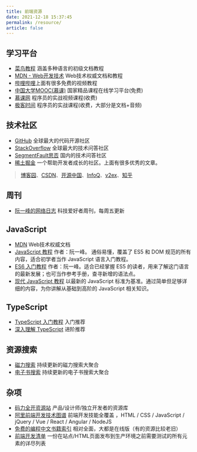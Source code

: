 ```yaml
---
title: 前端资源
date: 2021-12-18 15:37:45
permalink: /resource/
article: false
---
```


## 学习平台
- [菜鸟教程](https://www.runoob.com/) 涵盖多种语言的初级文档教程
- [MDN - Web开发技术](https://www.runoob.com/) Web技术权威文档和教程
- [哔哩哔哩](https://www.bilibili.com/)上面有很多免费的视频教程
- [中国大学MOOC(慕课)](https://www.icourse163.org/) 国家精品课程在线学习平台(免费)
- [慕课网](https://www.imooc.com/) 程序员的实战视频课程(收费)
- [极客时间](https://time.geekbang.org/) 程序员的实战课程(收费，大部分是文档+音频)

## 技术社区
- [GitHub](https://github.com/) 全球最大的代码开源社区
- [StackOverflow](https://stackoverflow.com/) 全球最大的技术问答社区
- [SegmentFault思否](https://segmentfault.com/) 国内的技术问答社区
- [稀土掘金](https://juejin.cn/) 一个帮助开发者成长的社区。上面有很多优秀的文章。
> [博客园](https://www.cnblogs.com/)、[CSDN](https://www.csdn.net/)、[开源中国](https://www.oschina.net/)、[InfoQ](https://xie.infoq.cn/)、[v2ex](https://v2ex.com/)、[知乎](https://www.zhihu.com/hot)

## 周刊
- [阮一峰的网络日志](https://www.ruanyifeng.com/blog/) 科技爱好者周刊，每周五更新

## JavaScript
- [MDN](https://developer.mozilla.org/zh-CN/docs/Web) Web技术权威文档
- [JavaScript 教程](https://es6.ruanyifeng.com/) 作者：阮一峰。 通俗易懂，覆盖了 ES5 和 DOM 规范的所有内容，适合初学者当作 JavaScript 语言入门教程。
- [ES6 入门教程](https://es6.ruanyifeng.com/) 作者：阮一峰。适合已经掌握 ES5 的读者，用来了解这门语言的最新发展；也可当作参考手册，查寻新增的语法点。
- [现代 JavaScript 教程](https://zh.javascript.info/) 以最新的 JavaScript 标准为基准。通过简单但足够详细的内容，为你讲解从基础到高阶的 JavaScript 相关知识。
## TypeScript
- [TypeScript 入门教程](https://ts.xcatliu.com/) 入门推荐
- [深入理解 TypeScript](https://jkchao.github.io/typescript-book-chinese/) 进阶推荐


## 资源搜索
- [磁力搜索](https://www.yeeach.com/post/1367) 持续更新的磁力搜索大聚合
- [电子书搜索](https://www.yeeach.com/post/1732) 持续更新的电子书搜索大聚合

## 杂项
- [码力全开资源站](https://design.maliquankai.com/) 产品/设计师/独立开发者的资源库
- [阿里前端开发技术图谱](https://developer.aliyun.com/graph/frontend) 前端开发技能全覆盖 ，HTML / CSS / JavaScript / jQuery / Vue / React / Angular / NodeJS
- [免费的编程中文书籍索引](https://github.com/justjavac/free-programming-books-zh_CN) 相对全面，大都是在线版（有的资源比较老旧）
- [前端开发清单](https://github.com/JohnsenZhou/Front-End-Checklist) 一份在站点/HTML页面发布到生产环境之前需要测试的所有元素的详尽列表
